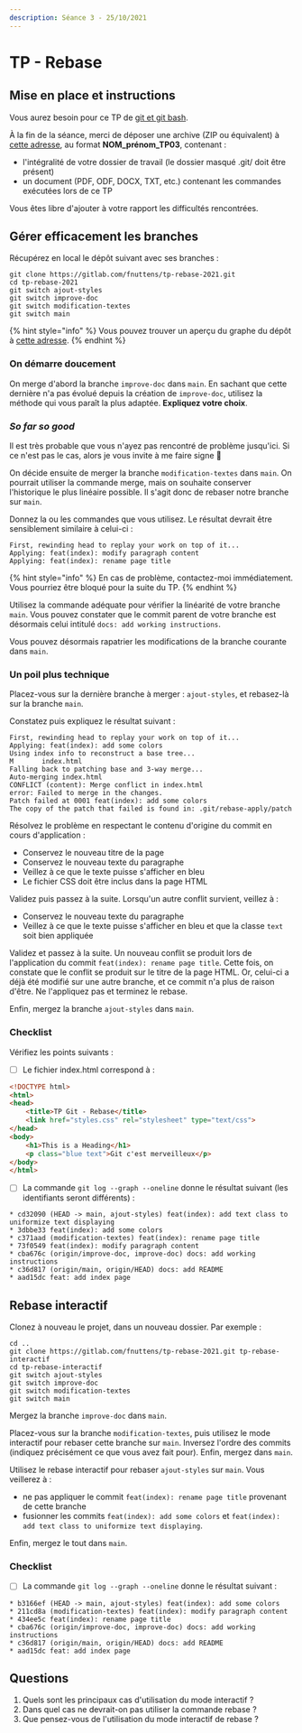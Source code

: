 ```yaml
---
description: Séance 3 - 25/10/2021
---
```


# TP - Rebase

## Mise en place et instructions

Vous aurez besoin pour ce TP de [git et git bash](https://gitforwindows.org/).

À la fin de la séance, merci de déposer une archive (ZIP ou équivalent) à [cette adresse](https://cnam-my.sharepoint.com/:f:/g/personal/florent\_nuttens\_lecnam\_net/ElPlZRTMS-5JsXaMHu5hUZYBdlqyAsbFoBd2YaX\_AtCoyA?e=OhINAi), au format **NOM\_prénom\_TP03**, contenant :

* l'intégralité de votre dossier de travail (le dossier masqué .git/ doit être présent)
* un document (PDF, ODF, DOCX, TXT, etc.) contenant les commandes exécutées lors de ce TP

Vous êtes libre d'ajouter à votre rapport les difficultés rencontrées.

## Gérer efficacement les branches

Récupérez en local le dépôt suivant avec ses branches :

```
git clone https://gitlab.com/fnuttens/tp-rebase-2021.git
cd tp-rebase-2021
git switch ajout-styles
git switch improve-doc
git switch modification-textes
git switch main
```

{% hint style="info" %}
Vous pouvez trouver un aperçu du graphe du dépôt à [cette adresse](https://gitlab.com/fnuttens/tp-rebase-2021/-/network/main).
{% endhint %}

### On démarre doucement

On merge d'abord la branche `improve-doc` dans `main`. En sachant que cette dernière n'a pas évolué depuis la création de `improve-doc`, utilisez la méthode qui vous paraît la plus adaptée. **Expliquez votre choix**.

### _So far so good_

Il est très probable que vous n'ayez pas rencontré de problème jusqu'ici. Si ce n'est pas le cas, alors je vous invite à me faire signe 🙂

On décide ensuite de merger la branche `modification-textes` dans `main`. On pourrait utiliser la commande merge, mais on souhaite conserver l'historique le plus linéaire possible. Il s'agit donc de rebaser notre branche sur `main`.

Donnez la ou les commandes que vous utilisez. Le résultat devrait être sensiblement similaire à celui-ci :

```
First, rewinding head to replay your work on top of it...
Applying: feat(index): modify paragraph content
Applying: feat(index): rename page title
```

{% hint style="info" %}
En cas de problème, contactez-moi immédiatement. Vous pourriez être bloqué pour la suite du TP.
{% endhint %}

Utilisez la commande adéquate pour vérifier la linéarité de votre branche `main`. Vous pouvez constater que le commit parent de votre branche est désormais celui intitulé `docs: add working instructions`.

Vous pouvez désormais rapatrier les modifications de la branche courante dans `main`.

### Un poil plus technique

Placez-vous sur la dernière branche à merger : `ajout-styles`, et rebasez-là sur la branche `main`.

Constatez puis expliquez le résultat suivant :

```
First, rewinding head to replay your work on top of it...
Applying: feat(index): add some colors
Using index info to reconstruct a base tree...
M       index.html
Falling back to patching base and 3-way merge...
Auto-merging index.html
CONFLICT (content): Merge conflict in index.html
error: Failed to merge in the changes.
Patch failed at 0001 feat(index): add some colors
The copy of the patch that failed is found in: .git/rebase-apply/patch
```

Résolvez le problème en respectant le contenu d'origine du commit en cours d'application :

* Conservez le nouveau titre de la page
* Conservez le nouveau texte du paragraphe
* Veillez à ce que le texte puisse s'afficher en bleu
* Le fichier CSS doit être inclus dans la page HTML

Validez puis passez à la suite. Lorsqu'un autre conflit survient, veillez à :

* Conservez le nouveau texte du paragraphe
* Veillez à ce que le texte puisse s'afficher en bleu et que la classe `text` soit bien appliquée

Validez et passez à la suite. Un nouveau conflit se produit lors de l'application du commit `feat(index): rename page title`. Cette fois, on constate que le conflit se produit sur le titre de la page HTML. Or, celui-ci a déjà été modifié sur une autre branche, et ce commit n'a plus de raison d'être. Ne l'appliquez pas et terminez le rebase.

Enfin, mergez la branche `ajout-styles` dans `main`.

### Checklist

Vérifiez les points suivants :

* [ ] Le fichier index.html correspond à :

```html
<!DOCTYPE html>
<html>
<head>
    <title>TP Git - Rebase</title>
    <link href="styles.css" rel="stylesheet" type="text/css">
</head>
<body>
    <h1>This is a Heading</h1>
    <p class="blue text">Git c'est merveilleux</p>
</body>
</html>
```

* [ ] La commande `git log --graph --oneline` donne le résultat suivant (les identifiants seront différents) :

```
* cd32090 (HEAD -> main, ajout-styles) feat(index): add text class to uniformize text displaying
* 3dbbe33 feat(index): add some colors
* c371aad (modification-textes) feat(index): rename page title
* 73f0549 feat(index): modify paragraph content
* cba676c (origin/improve-doc, improve-doc) docs: add working instructions
* c36d817 (origin/main, origin/HEAD) docs: add README
* aad15dc feat: add index page
```

## Rebase interactif

Clonez à nouveau le projet, dans un nouveau dossier. Par exemple :

```
cd ..
git clone https://gitlab.com/fnuttens/tp-rebase-2021.git tp-rebase-interactif
cd tp-rebase-interactif
git switch ajout-styles
git switch improve-doc
git switch modification-textes
git switch main
```

Mergez la branche `improve-doc` dans `main`.

Placez-vous sur la branche `modification-textes`, puis utilisez le mode interactif pour rebaser cette branche sur `main`. Inversez l'ordre des commits (indiquez précisément ce que vous avez fait pour). Enfin, mergez dans `main`.

Utilisez le rebase interactif pour rebaser `ajout-styles` sur `main`. Vous veillerez à :

* ne pas appliquer le commit `feat(index): rename page title` provenant de cette branche
* fusionner les commits `feat(index): add some colors` et `feat(index): add text class to uniformize text displaying`.

Enfin, mergez le tout dans `main`.

### Checklist

* [ ] La commande `git log --graph --oneline` donne le résultat suivant :

```
* b3166ef (HEAD -> main, ajout-styles) feat(index): add some colors
* 211cd8a (modification-textes) feat(index): modify paragraph content
* 434ee5c feat(index): rename page title
* cba676c (origin/improve-doc, improve-doc) docs: add working instructions
* c36d817 (origin/main, origin/HEAD) docs: add README
* aad15dc feat: add index page
```

## Questions

1. Quels sont les principaux cas d'utilisation du mode interactif ?
2. Dans quel cas ne devrait-on pas utiliser la commande rebase ?
3. Que pensez-vous de l'utilisation du mode interactif de rebase ?
